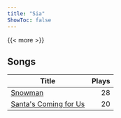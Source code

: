 ```yaml
---
title: "Sia"
ShowToc: false
---
```


{{< more >}}

## Songs
Title | Plays 
----- | -----: 
[Snowman](/songs/snowman) | 28
[Santa's Coming for Us](/songs/santas-coming-for-us) | 20

